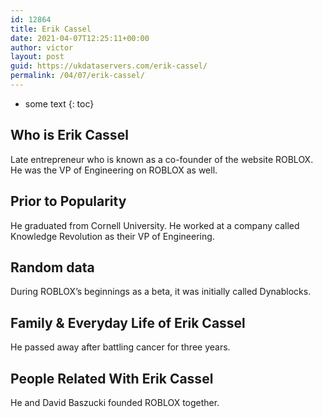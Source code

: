 ```yaml
---
id: 12864
title: Erik Cassel
date: 2021-04-07T12:25:11+00:00
author: victor
layout: post
guid: https://ukdataservers.com/erik-cassel/
permalink: /04/07/erik-cassel/
---
```


* some text
{: toc}


## Who is Erik Cassel



Late entrepreneur who is known as a co-founder of the website ROBLOX. He was the VP of Engineering on ROBLOX as well.

                
                
                
## Prior to Popularity



He graduated from Cornell University. He worked at a company called Knowledge Revolution as their VP of Engineering.

                
                
                
## Random data



During ROBLOX&#8217;s beginnings as a beta, it was initially called Dynablocks.

                
                
                
## Family & Everyday Life of Erik Cassel



He passed away after battling cancer for three years.

                
                
                
## People Related With Erik Cassel



He and David Baszucki founded ROBLOX together.

                
              
            
          
          
          